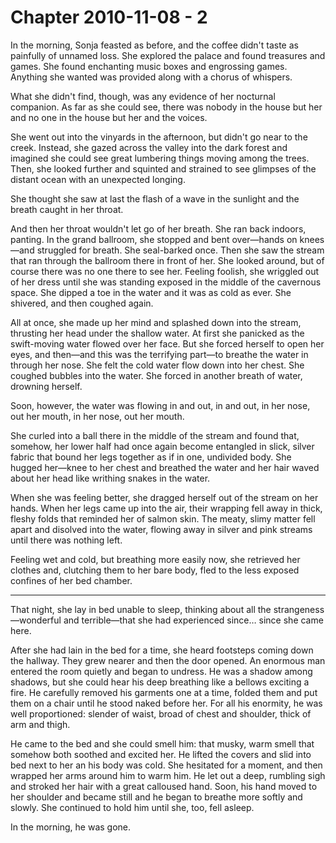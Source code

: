 # Chapter 2010-11-08 - 2

In the morning, Sonja feasted as before, and the coffee didn't taste as painfully
of unnamed loss.  She explored the palace and found treasures and games.
She found enchanting music boxes and engrossing games.  Anything she wanted was 
provided along with a chorus of whispers.

What she didn't find, though, was any evidence of her nocturnal companion.  As far
as she could see, there was nobody in the house but her and no one in the house
but her and the voices.

She went out into the vinyards in the afternoon, but didn't go near to the creek.
Instead, she gazed across the valley into the dark forest and imagined she could
see great lumbering things moving among the trees.  Then, she looked further and
squinted and strained to see glimpses of the distant ocean with an unexpected
longing.

She thought she saw at last the flash of a wave in the sunlight and the breath
caught in her throat.

And then her throat wouldn't let go of her breath.  She ran back indoors, panting.
In the grand ballroom, she stopped and bent over—hands on knees—and struggled for
breath.  She seal-barked once.  Then she saw the stream that ran through the ballroom
there in front of her.  She looked around, but of course there was no one there to
see her.  Feeling foolish, she wriggled out of her dress until she was standing
exposed in the middle of the cavernous space.  She dipped a toe in the water and
it was as cold as ever.  She shivered, and then coughed again.

All at once, she made up her mind and splashed down into the stream, thrusting her
head under the shallow water.  At first she panicked as the swift-moving water
flowed over her face.  But she forced herself to open her eyes, and then—and this
was the terrifying part—to breathe the water in through her nose.  She felt the
cold water flow down into her chest.  She coughed bubbles into the water.  She
forced in another breath of water, drowning herself.

Soon, however, the water was flowing in and out, in and out, in her nose, out her
mouth, in her nose, out her mouth.

She curled into a ball there in the middle of the stream and found that, somehow,
her lower half had once again become entangled in slick, silver fabric that bound
her legs together as if in one, undivided body.  She hugged her—knee to her chest
and breathed the water and her hair waved about her head like writhing snakes
in the water.

When she was feeling better, she dragged herself out of the stream on her hands.
When her legs came up into the air, their wrapping fell away in thick, fleshy folds
that reminded her of salmon skin.  The meaty, slimy matter fell apart and disolved
into the water, flowing away in silver and pink streams until there was nothing left.

Feeling wet and cold, but breathing more easily now, she retrieved her clothes and,
clutching them to her bare body, fled to the less exposed confines of her bed chamber.

*****

That night, she lay in bed unable to sleep, thinking about all the strangeness—wonderful
and terrible—that she had experienced since… since she came here.

After she had lain in the bed for a time, she heard footsteps coming down the hallway.
They grew nearer and then the door opened.  An enormous man entered the room quietly
and began to undress.  He was a shadow among shadows, but she could hear his deep
breathing like a bellows exciting a fire.  He carefully removed his garments one
at a time, folded them and put them on a chair until he stood naked before her.  For
all his enormity, he was well proportioned: slender of waist, broad of chest and 
shoulder, thick of arm and thigh.

He came to the bed and she could smell him: that musky, warm smell that somehow both
soothed and excited her.  He lifted the covers and slid into bed next to her an his
body was cold.  She hesitated for a moment, and then wrapped her arms around him to
warm him.  He let out a deep, rumbling sigh and stroked her hair with a great calloused
hand.  Soon, his hand moved to her shoulder and became still and he began to breathe
more softly and slowly.  She continued to hold him until she, too, fell asleep.

In the morning, he was gone.
